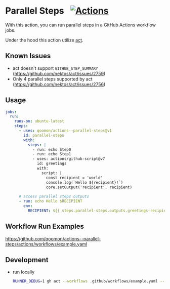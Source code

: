 # Parallel Steps &nbsp; [![Actions](https://img.shields.io/badge/qoomon-GitHub%20Actions-blue)](https://github.com/qoomon/actions)

With this action, you can run parallel steps in a GitHub Actions workflow jobs.

Under the hood this action utilize [act](https://github.com/nektos/act).

## Known Issues
- act doesn't support `GITHUB_STEP_SUMMARY` (https://github.com/nektos/act/issues/2759)
- Only 4 parallel steps supported by act (https://github.com/nektos/act/issues/2756)

## Usage

```yaml
jobs:
  run:
    runs-on: ubuntu-latest
    steps:
      - uses: qoomon/actions--parallel-steps@v1
        id: parallel-steps
        with:
          steps: |
            - run: echo Step0
            - run: echo Step1
            - uses: actions/github-script@v7
              id: greetings
              with:
                script: |
                  const recipient = 'world'
                  console.log(`Hello ${recipient}!`)
                  core.setOutput('recipient', recipient)
            
      # access parallel steps outputs            
      - run: echo Hello $RECIPIENT
        env:
          RECIPIENT: ${{ steps.parallel-steps.outputs.greetings-recipient }}
```

## Workflow Run Examples
https://github.com/qoomon/actions--parallel-steps/actions/workflows/example.yaml

## Development
- run locally
  ```bash
  RUNNER_DEBUG=1 gh act --workflows .github/workflows/example.yaml --platform ubuntu-latest=-self-hosted -s GITHUB_TOKEN="$(gh auth token)" --local-repository qoomon/actions--parallel-steps@main=$PWD
  ```
